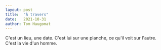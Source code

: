 ```yaml
---
layout: post
title:  "À travers"
date:   2021-10-31
author: Tom Haugomat
---
```

C'est un lieu, une date. C'est lui sur une planche, ce qu'il voit sur l'autre. C'est la vie d'un homme.
